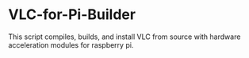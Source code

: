 # VLC-for-Pi-Builder
This script compiles, builds, and install VLC from source with hardware acceleration modules for raspberry pi.
